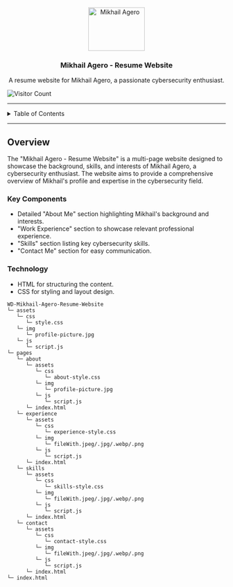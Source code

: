 <a name="readme-top"></a>

<br/>

<div align="center">
  <a href="https://github.com/mikhailagero/">
    <img src="./assets/img/mikhailagero_logo.png" alt="Mikhail Agero" width="130" height="100">
  </a>
  <h3 align="center">Mikhail Agero - Resume Website</h3>
</div>

<div align="center">
  A resume website for Mikhail Agero, a passionate cybersecurity enthusiast.
</div>

![Visitor Count](https://visit-counter.vercel.app/counter.png?page=mikhailagero/Mikhail-Agero-Resume-Website)

---

<details>
  <summary>Table of Contents</summary>
  <ol>
    <li>
      <a href="#overview">Overview</a>
      <ol>
        <li><a href="#key-components">Key Components</a></li>
        <li><a href="#technology">Technology</a></li>
      </ol>
    </li>
    <li><a href="#rules-and-principles">Rules and Principles</a></li>
    <li><a href="#resources">Resources</a></li>
  </ol>
</details>

---

## Overview

The "Mikhail Agero - Resume Website" is a multi-page website designed to showcase the background, skills, and interests of Mikhail Agero, a cybersecurity enthusiast. The website aims to provide a comprehensive overview of Mikhail's profile and expertise in the cybersecurity field.

### Key Components
- Detailed "About Me" section highlighting Mikhail's background and interests.
- "Work Experience" section to showcase relevant professional experience.
- "Skills" section listing key cybersecurity skills.
- "Contact Me" section for easy communication.

### Technology
- HTML for structuring the content.
- CSS for styling and layout design.


```plaintext
WD-Mikhail-Agero-Resume-Website
└─ assets
   └─ css
      └─ style.css
   └─ img
      └─ profile-picture.jpg
   └─ js
      └─ script.js
└─ pages
   └─ about
      └─ assets
         └─ css
            └─ about-style.css
         └─ img
            └─ profile-picture.jpg
         └─ js
            └─ script.js
      └─ index.html
   └─ experience
      └─ assets
         └─ css
            └─ experience-style.css
         └─ img
            └─ fileWith.jpeg/.jpg/.webp/.png
         └─ js
            └─ script.js
      └─ index.html
   └─ skills
      └─ assets
         └─ css
            └─ skills-style.css
         └─ img
            └─ fileWith.jpeg/.jpg/.webp/.png
         └─ js
            └─ script.js
      └─ index.html
   └─ contact
      └─ assets
         └─ css
            └─ contact-style.css
         └─ img
            └─ fileWith.jpeg/.jpg/.webp/.png
         └─ js
            └─ script.js
      └─ index.html
└─ index.html

